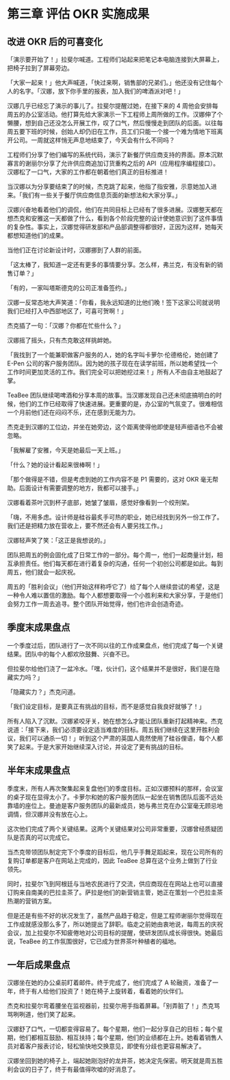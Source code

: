 # 第三章 评估 OKR 实施成果

## 改进 OKR 后的可喜变化

「演示要开始了！」拉斐尔喊道。工程师们站起来把笔记本电脑连接到大屏幕上，把椅子拉到了屏幕旁边。

「大家一起来！」他大声喊道，「快过来啊，销售部的兄弟们。」他还没有记住每个人的名字。「汉娜，放下你手里的报表，加入我们的啤酒派对吧！」

汉娜几乎已经忘了演示的事儿了。拉斐尔提醒过她，在接下来的 4 周他会安排每周五的办公室活动。他打算先给大家演示一下工程师上周所做的工作。汉娜伸了个懒腰，想到自己还没怎么开展工作，叹了口气，然后慢慢走到团队的后面。以往每周五要下班的时候，创始人却仍旧在工作，员工们只能一个接一个难为情地下班离开公司。一周就这样悄无声息地结束了，今天会有什么不同吗？

工程师们分享了他们编写的系统代码，演示了新餐厅供应商支持的界面。原本沉默寡言的谢丽尔分享了允许供应商追加订货重构之后的 API（应用程序编程接口）。汉娜松了一口气，大家的工作都在朝着他们真正的目标推进！

当汉娜以为分享要结束了的时候，杰克跳了起来，他指了指安雅，示意她加入进来。「我们有一些关于餐厅供应商信息页面的新想法和大家分享。」

汉娜兴奋地看着他们的调侃，他们在共同目标上已经有了很多进展。汉娜整天都在想杰克和安雅这一天都做了什么，看到各个阶段完整的设计使她意识到了这件事情的复杂性。事实上，汉娜觉得研发部和产品部调整得都很好，正因为这样，她每天都想知道他们的成果。

当他们正在讨论新设计时，汉娜挪到了人群的前面。

「这太棒了，我知道一定还有更多的事情要分享。怎么样，弗兰克，有没有新的销售订单？」

「有的，一家叫塔斯德克的公司正准备签约。」

汉娜一反常态地大声笑道：「你看，我永远知道的比他们晚！签下这家公司就说明我们已经打入中西部地区了，可喜可贺啊！」

杰克插了一句：「汉娜？你都在忙些什么？」

汉娜摇了摇头，只有杰克敢这样挑衅她。

「我找到了一个能兼职做客户服务的人，她的名字叫卡萝尔·伦德格伦，她创建了 E-Pen 公司的客户服务团队。因为她的孩子现在在读学前班，所以她希望找一个工作时间更加灵活的工作。我们完全可以把她挖过来！」所有人不由自主地鼓起了掌。

TeaBee 团队继续喝啤酒和分享本周的故事。当汉娜发现自己还未彻底搞明白的时候，他们的工作已经取得了快速进展。更重要的是，办公室的气氛变了。很难相信一个月前他们还在闷闷不乐，还在感到无能为力。

杰克走到汉娜的工位边，并坐在她旁边，这个距离使得他即使是轻声细语也不会被忽略。

「我解雇了安雅，今天是她最后一天上班。」

「什么？她的设计看起来很棒啊！」

「那个做得是不错，但是考虑到她的工作内容不是 P1 需要的，这对 OKR 毫无帮助。后面设计有需要调整的地方，我都可以接手。」

汉娜看着茶叶沉到杯子底部，她皱了皱眉，感觉好像看到一个绞刑架。

「嗨，不用多虑。设计师是硅谷最炙手可热的职业，她已经找到另外一份工作了。我们还是把精力放在营收上，要不然还会有人要另找工作。」

汉娜轻声笑了笑：「这正是我想说的。」

团队把周五的例会固化成了日常工作的一部分。每个周一，他们一起商量计划，相互承担责任。他们每天都在进行着复杂的沟通，任何一个初创公司都是如此。每到周五，他们就会一起庆祝。

周五的「胜利会议」（他们开始这样称呼它了）给了每个人继续尝试的希望，这是一种令人难以置信的激励。每个人都想要取得一个小胜利来和大家分享，于是他们会努力工作一周去追寻。整个团队开始觉得，他们也许会创造奇迹。

## 季度末成果盘点

一个季度过后，团队进行了一次不同以往的工作成果盘点，他们完成了每一个关键结果。团队中的每个人都欢欣鼓舞、兴奋不已。

但拉斐尔给他们浇了一盆冷水。「嘿，伙计们，这个结果并不是很好，我们是在隐藏实力吗？」

「隐藏实力？」杰克问道。

「我们设定目标，是要真正有挑战的目标，而不是感觉自我良好就够了！」

所有人陷入了沉默。汉娜紧咬牙关，她在想怎么才能让团队重新打起精神来。杰克说道：「接下来，我们必须要设定适当难度的目标。周五我们继续在这里开胜利会议，我们可以通杀一切！」听到这个严肃的英国人竟然使用了硅谷俚语，每个人都笑了起来。于是大家开始继续深入讨论，并设定了更有挑战的目标。

## 半年末成果盘点

季度末，所有人再次聚集起来复盘他们的季度目标。正如汉娜预料的那样，会议室的桌子现在显得太小了。卡萝尔和她的客户服务团队一起坐在销售团队后面不远处靠墙的座位上。曼迪是客户服务团队的最新成员，她与弗兰克在办公室毫无顾忌地调情，但汉娜并没有放在心上。

这次他们完成了两个关键结果。这两个关键结果对公司非常重要，汉娜曾经质疑团队是否真的可以完成它。

当杰克带领团队制定完下个季度的目标后，他几乎手舞足蹈起来，现在公司所有的复购订单都是客户在网站上完成的，因此 TeaBee 总算在这个业务上做到了行业领先。

同时，拉斐尔飞到阿根廷与当地农民进行了交流，供应商现在在网站上也可以直接订购来自南美的巴拉圭茶了。萨拉是他们的新营销主管，她正在策划一个巴拉圭茶热潮的营销方案。

但是还是有些不好的状况发生了，虽然产品趋于稳定，但是工程师谢丽尔觉得现在工作成就感没那么多了，所以她提出了辞职。临走之前她由衷地说，每周五的庆祝会议，加上拉斐尔不知疲倦地对公司目标的提醒，使研发团队成长得很快。她最后说，TeaBee 的工作氛围很好，它已成为世界茶叶种植者的福地。

## 一年后成果盘点

汉娜坐在她的办公桌前盯着邮件。终于完成了，他们完成了 A 轮融资，准备了一年，终于有人给他们投资了！她在椅子上旋转着，看着她的伙伴们。

杰克和拉斐尔弯着腰坐在监视器前，拉斐尔用手指着屏幕。「别弄脏了！」杰克骂骂咧咧道，他们笑了起来。

汉娜舒了口气，一切都变得容易了。每个星期，他们一起分享自己的目标；每个星期，他们都相互鼓励、相互扶持；每个星期，他们的业绩都在上升。她看着销售人员对着客户报表讨论，轻松愉快地交换意见，即使有分歧也更容易解决了。

汉娜坐回到她的椅子上，端起她刚泡好的龙井茶，她决定先保密。明天就是周五胜利会议的日子了，终于有最值得吹嘘的好消息了。


